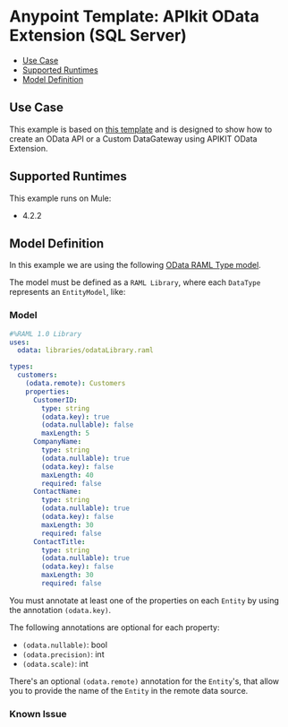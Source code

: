 
# Anypoint Template: APIkit OData Extension (SQL Server)

- [Use Case](#use-case)
- [Supported Runtimes](#supported-runtimes)
- [Model Definition](#model-definition)

## Use Case

This example is based on [this template](https://github.com/mulesoft/apikit-odata-template) and is designed to show how to create an OData API or a Custom DataGateway using APIKIT OData Extension.

## Supported Runtimes

This example runs on Mule:

- 4.2.2

## Model Definition

In this example we are using the following [OData RAML Type model](src/main/resources/api/odata.raml).

The model must be defined as a `RAML Library`, where each `DataType` represents an `EntityModel`, like:

### Model

``` yaml
#%RAML 1.0 Library
uses:
  odata: libraries/odataLibrary.raml

types:
  customers:
    (odata.remote): Customers
    properties:
      CustomerID:
        type: string
        (odata.key): true
        (odata.nullable): false
        maxLength: 5
      CompanyName:
        type: string
        (odata.nullable): true
        (odata.key): false
        maxLength: 40
        required: false
      ContactName:
        type: string
        (odata.nullable): true
        (odata.key): false
        maxLength: 30
        required: false
      ContactTitle:
        type: string
        (odata.nullable): true
        (odata.key): false
        maxLength: 30
        required: false
```

You must annotate at least one of the properties on each `Entity` by using the annotation `(odata.key)`.

The following annotations are optional for each property:

- `(odata.nullable)`: bool
- `(odata.precision)`: int
- `(odata.scale)`: int

There's an optional `(odata.remote)` annotation for the `Entity`'s, that allow you to provide the name of the `Entity` in the remote data source.

### Known Issue
